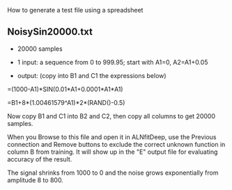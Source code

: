 
How to generate a test file using a spreadsheet

## NoisySin20000.txt

* 20000 samples

* 1 input: a sequence from 0 to 999.95; start with A1=0, A2=A1+0.05

* output: (copy into B1 and C1 the expressions below)

=(1000-A1)\*SIN(0.01\*A1+0.0001\*A1\*A1)

=B1+8\*(1.00461579^A1)\*2\*(RAND()-0.5)

Now copy B1 and C1 into B2 and C2, then copy all columns to get 20000 samples.

When you Browse to this file and open it in ALNfitDeep, use the Previous connection and Remove buttons to exclude the correct unknown function in column B from training. It will show up in the "E" output file for evaluating accuracy of the result.

The signal shrinks from 1000 to 0 and the noise grows exponentially from amplitude 8 to 800.
